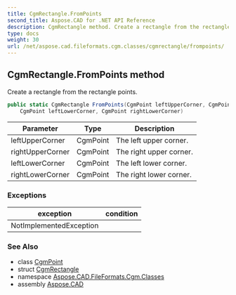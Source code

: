 ```yaml
---
title: CgmRectangle.FromPoints
second_title: Aspose.CAD for .NET API Reference
description: CgmRectangle method. Create a rectangle from the rectangle points
type: docs
weight: 30
url: /net/aspose.cad.fileformats.cgm.classes/cgmrectangle/frompoints/
---
```

## CgmRectangle.FromPoints method

Create a rectangle from the rectangle points.

```csharp
public static CgmRectangle FromPoints(CgmPoint leftUpperCorner, CgmPoint rightUpperCorner, 
    CgmPoint leftLowerCorner, CgmPoint rightLowerCorner)
```

| Parameter | Type | Description |
| --- | --- | --- |
| leftUpperCorner | CgmPoint | The left upper corner. |
| rightUpperCorner | CgmPoint | The right upper corner. |
| leftLowerCorner | CgmPoint | The left lower corner. |
| rightLowerCorner | CgmPoint | The right lower corner. |

### Exceptions

| exception | condition |
| --- | --- |
| NotImplementedException |  |

### See Also

* class [CgmPoint](../../cgmpoint/)
* struct [CgmRectangle](../)
* namespace [Aspose.CAD.FileFormats.Cgm.Classes](../../cgmrectangle/)
* assembly [Aspose.CAD](../../../)


